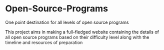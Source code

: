 # Open-Source-Programs
One point destination for all levels of open source programs

This project aims in making a full-fledged website containing the details of all open source programs based on their difficulty level along with the timeline and resources of preparation
